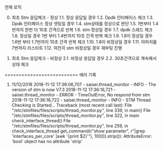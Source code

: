 전체 로직

0. 최초 Stm 응답체크 - 정상
  1.1. 정상 응답일 경우
  1.2. Dpdk 인터페이스 체크
  1.3. Dpdk 인터페이스 정상 셋팅일 경우
  1.4. stm상태를 정상으로 판단
  1.5. 1번부터 1.4번까지 한번 더 10초 간격으로 반복
  1.6. stm 정상일 경우
  1.7. dpdk 스레드 체크
  1.8. 정상일 경우 1번 부터 1.4번까지 10초 간격 반복 체크
  1.9. 1.8이 정상일 경우 1.6번 부터 1.7번까지 10초 간격 반복 체크
  1.10. 1.8이 비정상일 경우
  1.11. 아파치를 7번까지 리스타트
  1.12. 여전히 stm 비정상일 경우 재부팅 진행
  
0. 최초 Stm 응답체크 - 비정상
  2.1. 비정상 응답일 경우
  2.2. 30초간격으로 계속해서 상태 체크

==========================
에러 기록

1. 11/12/2018
2018-11-12 17:36:06,707 - saisei.thread_monitor - INFO - The version of stm is now V7.3
2018-11-12 17:36:16,721 - saisei.thread_monitor - ERROR - TimeOutError, No respond from stm
2018-11-12 17:36:16,722 - saisei.thread_monitor - INFO - STM Thread Checking is Started...
Traceback (most recent call last):
  File "/etc/stmfiles/files/scripts/thread_monitor.py", line 339, in <module>
    main()
  File "/etc/stmfiles/files/scripts/thread_monitor.py", line 322, in main
    check_interface_thread()
  File "/etc/stmfiles/files/scripts/thread_monitor.py", line 259, in check_interface_thread
    get_command(r"show parameter", r"|grep 'interfaces_per_core' |awk '{print $2}'"), 10)[0].strip()):
AttributeError: 'bool' object has no attribute 'strip'


